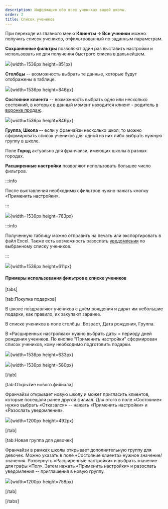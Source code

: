```yaml
---
description: Информация обо всех учениках вашей школы.
order: 2
title: Список учеников
---
```


При переходе из главного меню **Клиенты -> Все ученики** можно получить список учеников, отфильтрованный по заданным параметрам.

**Сохранённые фильтры** позволяют один раз выставить настройки и использовать их для получения быстрого списка в дальнейшем.

![](./spisok-uchenikov.png){width=1536px height=851px}

**Столбцы** -- возможность выбрать те данные, которые будут отображены в таблице.

![](./spisok-uchenikov-2.png){width=1536px height=846px}

**Состояние клиента** -- возможность выбрать одно или несколько состояний, в которых в данный момент находится клиент - родитель в [воронке продаж](https://informa.gitbook.io/education-erp/klienty/sostoyanie-klientov).

![](./spisok-uchenikov-3.png){width=1536px height=846px}

**Группа, Школа** -- если у франчайзи несколько школ, то можно сформировать список учеников для одной из них либо выбрать нужную группу в школе.

Поле **Город** актуально для франчайзи, имеющих школы в разных городах.



**Расширенные настройки** позволяют использовать большее число фильтров.

:::info 

После выставления необходимых фильтров нужно нажать кнопку «Применить настройки».

:::

![](./spisok-uchenikov-4.png){width=1536px height=763px}

:::info 

Полученную таблицу можно отправить на печать или экспортировать в файл Excel. Также есть возможность разослать [уведомления](https://informa.gitbook.io/education-erp/uvedomleniya/rassylka-uvedomlenii) по выбранному списку учеников.

:::

![](./spisok-uchenikov-5.png){width=1536px height=611px}

#### **Примеры использования фильтров в списке учеников**

[tabs]

[tab:Покупка подарков]

В школе поздравляют учеников с днём рождения и дарят им небольшие подарки, как правило, их закупают заранее.

В списке учеников в поле столбцы: Возраст, Дата рождения, Группа.

В «Расширенных настройках» нужно выбрать даты = периоду дней рождения учеников. По кнопке "Применить настройки" сформирован список учеников, кому необходимо подготовить подарки.

![](./spisok-uchenikov-6.png){width=1536px height=633px}

![](./spisok-uchenikov-7.png){width=1536px height=580px}

[/tab]

[tab:Открытие нового филиала]

Франчайзи открывает новую школу и может пригласить клиентов, которые посещали ранее другой филиал. Для этого в поле «Состояние» нужно выбрать «Отказался» -- нажать «Применить настройки» и «Разослать уведомления».

![](./spisok-uchenikov-8.png){width=1200px height=492px}

[/tab]

[tab:Новая группа для девочек]

Франчайзи в рамках школы открывает дополнительную группу для девочек. Можно указать в поле «Состояние клиента» нужное значение/значения. Развернуть «Расширенные настройки» и выбрать значение для графы «Пол». Затем нажать «Применить настройки» и разослать уведомления -- приглашения в новую группу.

![](./spisok-uchenikov-9.png){width=1200px height=758px}

[/tab]

[/tabs]












